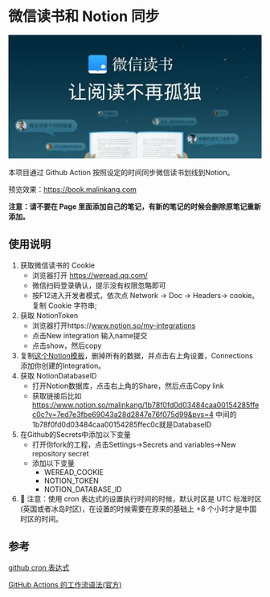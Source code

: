 # 微信读书和 Notion 同步

![](https://raw.githubusercontent.com/Parantric/picture-bed/main/202307151329909.jfif)


本项目通过 Github Action 按照设定的时间同步微信读书划线到Notion。

预览效果：https://book.malinkang.com

**注意：请不要在 Page 里面添加自己的笔记，有新的笔记的时候会删除原笔记重新添加。**

## 使用说明

1. 获取微信读书的 Cookie
    * 浏览器打开 https://weread.qq.com/
    * 微信扫码登录确认，提示没有权限忽略即可
    * 按F12进入开发者模式，依次点 Network -> Doc -> Headers-> cookie。复制 Cookie 字符串;
2. 获取 NotionToken
    * 浏览器打开https://www.notion.so/my-integrations
    * 点击New integration 输入name提交
    * 点击show，然后copy
3. 复制[这个Notion模板](https://malinkang.notion.site/a7794117392d4625ace722f78742afca?v=0a9551b0702649fa9913ff4f3758ace0)，删掉所有的数据，并点击右上角设置，Connections 添加你创建的Integration。
4. 获取 NotionDatabaseID
    * 打开Notion数据库，点击右上角的Share，然后点击Copy link
    * 获取链接后比如 https://www.notion.so/malinkang/1b78f0fd0d03484caa00154285ffec0c?v=7ed7e3fbe69043a28d2847e76f075d99&pvs=4 中间的1b78f0fd0d03484caa00154285ffec0c就是DatabaseID
5. 在Github的Secrets中添加以下变量
    * 打开你fork的工程，点击Settings->Secrets and variables->New repository secret
    * 添加以下变量
        * WEREAD_COOKIE
        * NOTION_TOKEN
        * NOTION_DATABASE_ID
6. 🔔 注意：使用 cron 表达式的设置执行时间的时候，默认时区是 UTC 标准时区(英国或者冰岛时区)，在设置的时候需要在原来的基础上 +8 个小时才是中国时区的时间。

## 参考

[github cron 表达式](https://github.com/chiupam/tutorial/blob/master/Loon/Plus/cron.md)

[GitHub Actions 的工作流语法(官方)](https://docs.github.com/zh/actions/using-workflows/workflow-syntax-for-github-actions)
